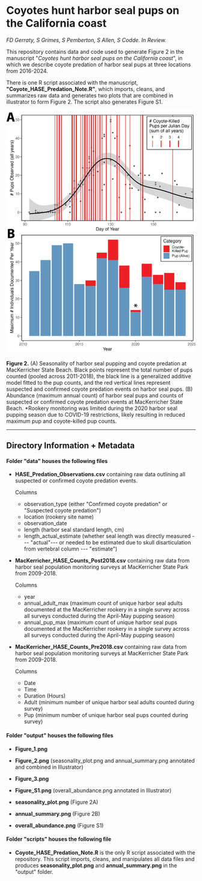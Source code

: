 # Coyotes hunt harbor seal pups on the California coast

*FD Gerraty, S Grimes, S Pemberton, S Allen, S Codde. In Review.*

This repository contains data and code used to generate Figure 2 in the manuscript "*Coyotes hunt harbor seal pups on the California coast*", in which we describe coyote predation of harbor seal pups at three locations from 2016-2024.

There is one R script associated with the manuscript, **"Coyote_HASE_Predation_Note.R"**, which imports, cleans, and summarizes raw data and generates two plots that are combined in illustrator to form Figure 2. The script also generates Figure S1.

![](output/Figure_2.png)

**Figure 2.** (A) Seasonality of harbor seal pupping and coyote predation at MacKerricher State Beach. Black points represent the total number of pups counted (pooled across 2011-2018), the black line is a generalized additive model fitted to the pup counts, and the red vertical lines represent suspected and confirmed coyote predation events on harbor seal pups. (B) Abundance (maximum annual count) of harbor seal pups and counts of suspected or confirmed coyote predation events at MacKerricher State Beach. \*Rookery monitoring was limited during the 2020 harbor seal pupping season due to COVID-19 restrictions, likely resulting in reduced maximum pup and coyote-killed pup counts.

------------------------------------------------------------------------

## Directory Information + Metadata

#### Folder "data" houses the following files

-   **HASE_Predation_Observations.csv** containing raw data outlining all suspected or confirmed coyote predation events.

    Columns

    -   observation_type (either "Confirmed coyote predation" or "Suspected coyote predation")
    -   location (rookery site name)
    -   observation_date
    -   length (harbor seal standard length, cm)
    -   length_actual_estimate (whether seal length was directly measured --- "actual"--- or needed to be estimated due to skull disarticulation from vertebral column --- "estimate")

-   **MacKerricher_HASE_Counts_Post2018.csv** containing raw data from harbor seal population monitoring surveys at MacKerricher State Park from 2009-2018.

    Columns

    -   year
    -   annual_adult_max (maximum count of unique harbor seal adults documented at the MacKerricher rookery in a single survey across all surveys conducted during the April-May pupping season)
    -   annual_pup_max (maximum count of unique harbor seal pups documented at the MacKerricher rookery in a single survey across all surveys conducted during the April-May pupping season)

-   **MacKerricher_HASE_Counts_Pre2018.csv** containing raw data from harbor seal population monitoring surveys at MacKerricher State Park from 2009-2018.

    Columns

    -   Date
    -   Time
    -   Duration (Hours)
    -   Adult (minimum number of unique harbor seal adults counted during survey)
    -   Pup (minimum number of unique harbor seal pups counted during survey)

#### Folder "output" houses the following files

-   **Figure_1.png**

-   **Figure_2.png** (seasonality_plot.png and annual_summary.png annotated and combined in Illustrator)

-   **Figure_3.png**

-   **Figure_S1.png** (overall_abundance.png annotated in Illustrator)

-   **seasonality_plot.png** (Figure 2A)

-   **annual_summary.png** (Figure 2B)

-   **overall_abundance.png** (Figure S1)

#### Folder "scripts" houses the following file

-   **Coyote_HASE_Predation_Note.R** is the only R script associated with the repository. This script imports, cleans, and manipulates all data files and produces **seasonality_plot.png** and **annual_summary.png** in the "output" folder.
